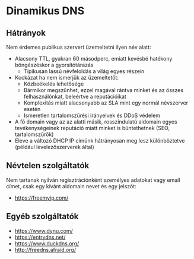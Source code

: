 # Dinamikus DNS

## Hátrányok

Nem érdemes publikus szervert üzemeltetni ilyen név alatt:

* Alacsony TTL, gyakran 60 másodperc, emiatt kevésbé hatékony böngészéskor a gyorsítótárazás
  * Tipikusan lassú névfeloldás a világ egyes részein
* Kockázat ha nem ismerjük az üzemeltetőt:
  * Közbeékelés lehetősége
  * Bármikor megszűnhet, ezzel magával rántva minket és az összes felhasználónkat, beleértve a reputációikat
  * Komplexitás miatt alacsonyabb az SLA mint egy normál névszerver esetén
  * Ismeretlen tartalomszűrési irányelvek és DDoS védelem
* A fő domain vagy az az alatti másik, rosszindulatú aldomain egyes tevékenységeinek reputáció miatt minket is büntethetnek (SEO, tartalomszűrők)
* Eleve a változó DHCP IP címünk hátrányosan meg lesz különböztetve (például levelezőszerverek által)

## Névtelen szolgáltatók

Nem tartanak nyilván regisztrációnként személyes adatokat vagy email címet, csak egy kívánt aldomain nevet és egy jelszót:

* https://freemyip.com/

## Egyéb szolgáltatók

* https://www.dynu.com/
* https://entrydns.net/
* https://www.duckdns.org/
* http://freedns.afraid.org/
